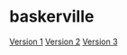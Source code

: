 # baskerville
[Version 1](https://rebekaheleonard.github.io/baskerville/baskerville-1.html)
[Version 2](https://rebekaheleonard.github.io/baskerville/baskerville-2.html)
[Version 3](https://rebekaheleonard.github.io/baskerville/baskerville-3.html)
